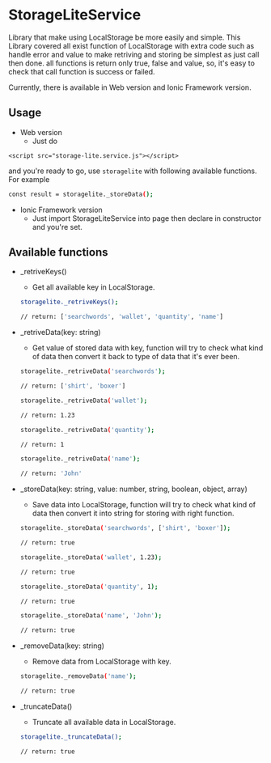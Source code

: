# StorageLiteService
Library that make using LocalStorage be more easily and simple. This Library covered all exist function of LocalStorage with extra code such as handle error and value to make retriving and storing be simplest as just call then done. all functions is return only true, false and value, so, it's easy to check that call function is success or failed.

Currently, there is available in Web version and Ionic Framework version.

## Usage
- Web version
    - Just do 
```
<script src="storage-lite.service.js"></script>
```
and you're ready to go, use `storagelite` with following available functions. For example

```bash
const result = storagelite._storeData();
```

- Ionic Framework version
    - Just import StorageLiteService into page then declare in constructor and you're set.

## Available functions
- _retriveKeys()
    - Get all available key in LocalStorage.
    ```bash
    storagelite._retriveKeys();
    
    // return: ['searchwords', 'wallet', 'quantity', 'name']
    ```

- _retriveData(key: string)
    - Get value of stored data with key, function will try to check what kind of data then convert it back to type of data that it's ever been.
    ```bash
    storagelite._retriveData('searchwords');
    
    // return: ['shirt', 'boxer']

    storagelite._retriveData('wallet');
    
    // return: 1.23

    storagelite._retriveData('quantity');
    
    // return: 1

    storagelite._retriveData('name');
    
    // return: 'John'
    ```

- _storeData(key: string, value: number, string, boolean, object, array<any>)
    - Save data into LocalStorage, function will try to check what kind of data then convert it into string for storing with right function.
    ```bash
    storagelite._storeData('searchwords', ['shirt', 'boxer']);
    
    // return: true

    storagelite._storeData('wallet', 1.23);
    
    // return: true

    storagelite._storeData('quantity', 1);
    
    // return: true

    storagelite._storeData('name', 'John');
    
    // return: true
    ```

- _removeData(key: string)
    - Remove data from LocalStorage with key.
    ```bash
    storagelite._removeData('name');
    
    // return: true
    ```

- _truncateData()
    - Truncate all available data in LocalStorage.
    ```bash
    storagelite._truncateData();
    
    // return: true
    ```
